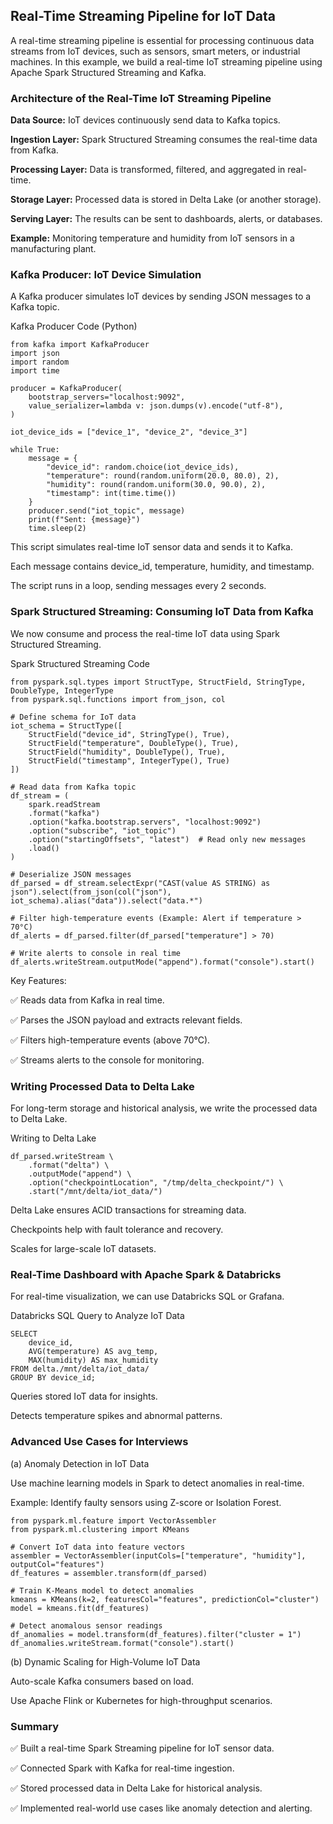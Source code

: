 ## Real-Time Streaming Pipeline for IoT Data

A real-time streaming pipeline is essential for processing continuous data streams from IoT devices, such as sensors, smart meters, or industrial machines. In this example, we build a real-time IoT streaming pipeline using Apache Spark Structured Streaming and Kafka.

### Architecture of the Real-Time IoT Streaming Pipeline

**Data Source:** IoT devices continuously send data to Kafka topics.

**Ingestion Layer:** Spark Structured Streaming consumes the real-time data from Kafka.

**Processing Layer:** Data is transformed, filtered, and aggregated in real-time.

**Storage Layer:** Processed data is stored in Delta Lake (or another storage).

**Serving Layer:** The results can be sent to dashboards, alerts, or databases.

**Example:** Monitoring temperature and humidity from IoT sensors in a manufacturing plant.

### Kafka Producer: IoT Device Simulation

A Kafka producer simulates IoT devices by sending JSON messages to a Kafka topic.

Kafka Producer Code (Python)
```
from kafka import KafkaProducer
import json
import random
import time

producer = KafkaProducer(
    bootstrap_servers="localhost:9092",
    value_serializer=lambda v: json.dumps(v).encode("utf-8"),
)

iot_device_ids = ["device_1", "device_2", "device_3"]

while True:
    message = {
        "device_id": random.choice(iot_device_ids),
        "temperature": round(random.uniform(20.0, 80.0), 2),
        "humidity": round(random.uniform(30.0, 90.0), 2),
        "timestamp": int(time.time())
    }
    producer.send("iot_topic", message)
    print(f"Sent: {message}")
    time.sleep(2)
```
This script simulates real-time IoT sensor data and sends it to Kafka.

Each message contains device_id, temperature, humidity, and timestamp.

The script runs in a loop, sending messages every 2 seconds.

### Spark Structured Streaming: Consuming IoT Data from Kafka

We now consume and process the real-time IoT data using Spark Structured Streaming.

Spark Structured Streaming Code
```
from pyspark.sql.types import StructType, StructField, StringType, DoubleType, IntegerType
from pyspark.sql.functions import from_json, col

# Define schema for IoT data
iot_schema = StructType([
    StructField("device_id", StringType(), True),
    StructField("temperature", DoubleType(), True),
    StructField("humidity", DoubleType(), True),
    StructField("timestamp", IntegerType(), True)
])

# Read data from Kafka topic
df_stream = (
    spark.readStream
    .format("kafka")
    .option("kafka.bootstrap.servers", "localhost:9092")
    .option("subscribe", "iot_topic")
    .option("startingOffsets", "latest")  # Read only new messages
    .load()
)

# Deserialize JSON messages
df_parsed = df_stream.selectExpr("CAST(value AS STRING) as json").select(from_json(col("json"), iot_schema).alias("data")).select("data.*")

# Filter high-temperature events (Example: Alert if temperature > 70°C)
df_alerts = df_parsed.filter(df_parsed["temperature"] > 70)

# Write alerts to console in real time
df_alerts.writeStream.outputMode("append").format("console").start()
```
Key Features:

✅ Reads data from Kafka in real time.

✅ Parses the JSON payload and extracts relevant fields.

✅ Filters high-temperature events (above 70°C).

✅ Streams alerts to the console for monitoring.

### Writing Processed Data to Delta Lake

For long-term storage and historical analysis, we write the processed data to Delta Lake.

Writing to Delta Lake
```
df_parsed.writeStream \
    .format("delta") \
    .outputMode("append") \
    .option("checkpointLocation", "/tmp/delta_checkpoint/") \
    .start("/mnt/delta/iot_data/")
```
Delta Lake ensures ACID transactions for streaming data.

Checkpoints help with fault tolerance and recovery.

Scales for large-scale IoT datasets.

### Real-Time Dashboard with Apache Spark & Databricks

For real-time visualization, we can use Databricks SQL or Grafana.

Databricks SQL Query to Analyze IoT Data
```
SELECT 
    device_id, 
    AVG(temperature) AS avg_temp, 
    MAX(humidity) AS max_humidity 
FROM delta./mnt/delta/iot_data/ 
GROUP BY device_id;
```
Queries stored IoT data for insights.

Detects temperature spikes and abnormal patterns.

### Advanced Use Cases for Interviews

(a) Anomaly Detection in IoT Data

Use machine learning models in Spark to detect anomalies in real-time.

Example: Identify faulty sensors using Z-score or Isolation Forest.

```
from pyspark.ml.feature import VectorAssembler
from pyspark.ml.clustering import KMeans

# Convert IoT data into feature vectors
assembler = VectorAssembler(inputCols=["temperature", "humidity"], outputCol="features")
df_features = assembler.transform(df_parsed)

# Train K-Means model to detect anomalies
kmeans = KMeans(k=2, featuresCol="features", predictionCol="cluster")
model = kmeans.fit(df_features)

# Detect anomalous sensor readings
df_anomalies = model.transform(df_features).filter("cluster = 1")
df_anomalies.writeStream.format("console").start()
```
(b) Dynamic Scaling for High-Volume IoT Data

Auto-scale Kafka consumers based on load.

Use Apache Flink or Kubernetes for high-throughput scenarios.

### Summary

✅ Built a real-time Spark Streaming pipeline for IoT sensor data.

✅ Connected Spark with Kafka for real-time ingestion.

✅ Stored processed data in Delta Lake for historical analysis.

✅ Implemented real-world use cases like anomaly detection and alerting.

